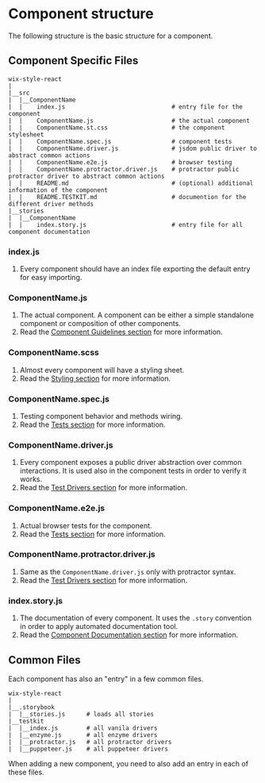 # Component structure
The following structure is the basic structure for a component.

## Component Specific Files
```
wix-style-react
|
|__src
|  |__ComponentName
|  |    index.js                              # entry file for the component
|  |    ComponentName.js                      # the actual component
|  |    ComponentName.st.css                  # the component stylesheet
|  |    ComponentName.spec.js                 # component tests
|  |    ComponentName.driver.js               # jsdom public driver to abstract common actions
|  |    ComponentName.e2e.js                  # browser testing
|  |    ComponentName.protractor.driver.js    # protractor public protractor driver to abstract common actions
|  |    README.md                             # (optional) additional information of the component
|  |    README.TESTKIT.md                     # documention for the different driver methods
|__stories
|  |__ComponentName
|  |    index.story.js                        # entry file for all component documentation
```


### index.js
1. Every component should have an index file  exporting the default entry for easy importing.

### ComponentName.js
1. The actual component. A component can be either a simple standalone component or composition of other components.
1. Read the [Component Guidelines section](./COMPONENT_GUIDELINES.md) for more information.

### ComponentName.scss
1. Almost every component will have a styling sheet.
1. Read the [Styling section](./STYLING.md) for more information.

### ComponentName.spec.js
1. Testing component behavior and methods wiring.
1. Read the [Tests section](./TESTING.md) for more information.

### ComponentName.driver.js
1. Every component exposes a public driver abstraction over common interactions. It is used also in the component tests in order to verify it works.
1. Read the [Test Drivers section](./TEST_DRIVERS.md) for more information.

### ComponentName.e2e.js
1. Actual browser tests for the component.
1. Read the [Tests section](./TESTING.md) for more information.

### ComponentName.protractor.driver.js
1. Same as the `ComponentName.driver.js` only with protractor syntax.
1. Read the [Test Drivers section](./TEST_DRIVERS.md) for more information.

### index.story.js
1. The documentation of every component. It uses the `.story` convention in order to apply automated documentation tool.
1. Read the [Component Documentation section](./DOCUMENTING_COMPONENTS.md) for more information.

## Common Files
Each component has also an "entry" in a few common files.
```
wix-style-react
|
|__.storybook
|  |__stories.js      # loads all stories 
|__testkit
|  |__index.js        # all vanila drivers
|  |__enzyme.js       # all enzyme drivers
|  |__protractor.js   # all protractor drivers 
|  |__puppeteer.js    # all puppeteer drivers
```

When adding a new component, you need to also add an entry in each of these files.